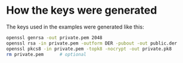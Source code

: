 # How the keys were generated

The keys used in the examples were generated like this:

```sh
openssl genrsa -out private.pem 2048
openssl rsa -in private.pem -outform DER -pubout -out public.der
openssl pkcs8 -in private.pem -topk8 -nocrypt -out private.pk8
rm private.pem      # optional
```
